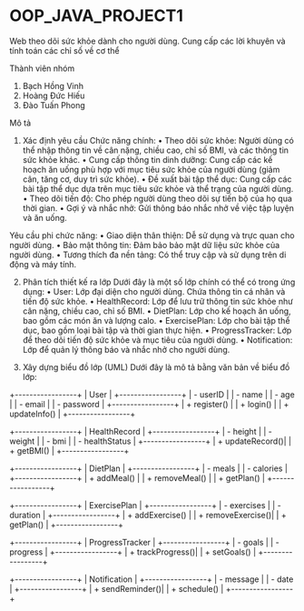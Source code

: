 # OOP_JAVA_PROJECT1
Web theo dõi sức khỏe dành cho người dùng. Cung cấp các lời khuyên và tính toán các chỉ số về cơ thể

Thành viên nhóm
1. Bạch Hồng Vinh
2. Hoàng Đức Hiếu
3. Đào Tuấn Phong
   
Mô tả 
1. Xác định yêu cầu
Chức năng chính:
•	Theo dõi sức khỏe: Người dùng có thể nhập thông tin về cân nặng, chiều cao, chỉ số BMI, và các thông tin sức khỏe khác.
•	Cung cấp thông tin dinh dưỡng: Cung cấp các kế hoạch ăn uống phù hợp với mục tiêu sức khỏe của người dùng (giảm cân, tăng cơ, duy trì sức khỏe).
•	Đề xuất bài tập thể dục: Cung cấp các bài tập thể dục dựa trên mục tiêu sức khỏe và thể trạng của người dùng.
•	Theo dõi tiến độ: Cho phép người dùng theo dõi sự tiến bộ của họ qua thời gian.
•	Gợi ý và nhắc nhở: Gửi thông báo nhắc nhở về việc tập luyện và ăn uống.

Yêu cầu phi chức năng:
•	Giao diện thân thiện: Dễ sử dụng và trực quan cho người dùng.
•	Bảo mật thông tin: Đảm bảo bảo mật dữ liệu sức khỏe của người dùng.
•	Tương thích đa nền tảng: Có thể truy cập và sử dụng trên di động và máy tính.

2. Phân tích thiết kế ra lớp
Dưới đây là một số lớp chính có thể có trong ứng dụng:
•	User: Lớp đại diện cho người dùng. Chứa thông tin cá nhân và tiến độ sức khỏe.
•	HealthRecord: Lớp để lưu trữ thông tin sức khỏe như cân nặng, chiều cao, chỉ số BMI.
•	DietPlan: Lớp cho kế hoạch ăn uống, bao gồm các món ăn và lượng calo.
•	ExercisePlan: Lớp cho bài tập thể dục, bao gồm loại bài tập và thời gian thực hiện.
•	ProgressTracker: Lớp để theo dõi tiến độ sức khỏe và mục tiêu của người dùng.
•	Notification: Lớp để quản lý thông báo và nhắc nhở cho người dùng.

3. Xây dựng biểu đồ lớp (UML)
Dưới đây là mô tả bằng văn bản về biểu đồ lớp:

+-----------------+
|      User       |
+-----------------+
| - userID        |
| - name          |
| - age           |
| - email         |
| - password      |
+-----------------+
| + register()    |
| + login()       |
| + updateInfo()  |
+-----------------+



+-----------------+
|   HealthRecord  |
+-----------------+
| - height        |
| - weight        |
| - bmi           |
| - healthStatus  |
+-----------------+
| + updateRecord()|
| + getBMI()      |
+-----------------+

+-----------------+
|    DietPlan     |
+-----------------+
| - meals         |
| - calories      |
+-----------------+
| + addMeal()     |
| + removeMeal()  |
| + getPlan()     |
+-----------------+

+-----------------+
|   ExercisePlan  |
+-----------------+
| - exercises     |
| - duration      |
+-----------------+
| + addExercise() |
| + removeExercise()|
| + getPlan()     |
+-----------------+

+-----------------+
| ProgressTracker  |
+-----------------+
| - goals         |
| - progress      |
+-----------------+
| + trackProgress()|
| + setGoals()    |
+-----------------+

+-----------------+
|   Notification   |
+-----------------+
| - message       |
| - date          |
+-----------------+
| + sendReminder()|
| + schedule()    |
+-----------------+
